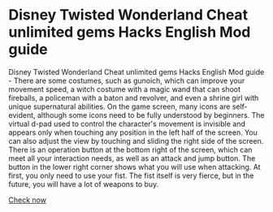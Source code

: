 # Disney Twisted Wonderland Cheat unlimited gems Hacks English Mod guide

Disney Twisted Wonderland Cheat unlimited gems Hacks English Mod guide - There are some costumes, such as gunoich, which can improve your movement speed, a witch costume with a magic wand that can shoot fireballs, a policeman with a baton and revolver, and even a shrine girl with unique supernatural abilities. On the game screen, many icons are self-evident, although some icons need to be fully understood by beginners. The virtual d-pad used to control the character's movement is invisible and appears only when touching any position in the left half of the screen. You can also adjust the view by touching and sliding the right side of the screen. There is an operation button at the bottom right of the screen, which can meet all your interaction needs, as well as an attack and jump button. The button in the lower right corner shows what you will use when attacking. At first, you only need to use your fist. The fist itself is very fierce, but in the future, you will have a lot of weapons to buy.

<a href="https://windmod.icu/disney-twisted-wonderland/">Check now</a>
